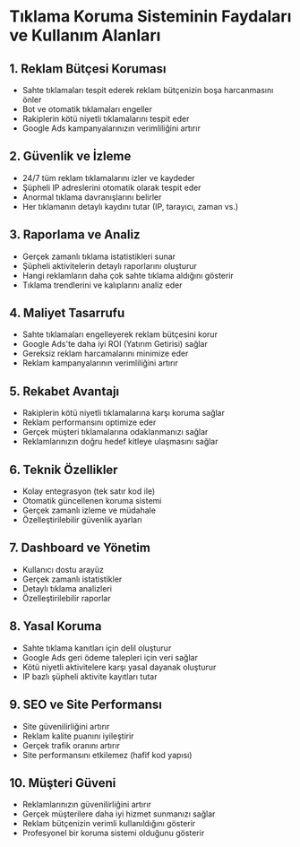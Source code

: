 # Tıklama Koruma Sisteminin Faydaları ve Kullanım Alanları

## 1. Reklam Bütçesi Koruması
- Sahte tıklamaları tespit ederek reklam bütçenizin boşa harcanmasını önler
- Bot ve otomatik tıklamaları engeller
- Rakiplerin kötü niyetli tıklamalarını tespit eder
- Google Ads kampanyalarınızın verimliliğini artırır

## 2. Güvenlik ve İzleme
- 24/7 tüm reklam tıklamalarını izler ve kaydeder
- Şüpheli IP adreslerini otomatik olarak tespit eder
- Anormal tıklama davranışlarını belirler
- Her tıklamanın detaylı kaydını tutar (IP, tarayıcı, zaman vs.)

## 3. Raporlama ve Analiz
- Gerçek zamanlı tıklama istatistikleri sunar
- Şüpheli aktivitelerin detaylı raporlarını oluşturur
- Hangi reklamların daha çok sahte tıklama aldığını gösterir
- Tıklama trendlerini ve kalıplarını analiz eder

## 4. Maliyet Tasarrufu
- Sahte tıklamaları engelleyerek reklam bütçesini korur
- Google Ads'te daha iyi ROI (Yatırım Getirisi) sağlar
- Gereksiz reklam harcamalarını minimize eder
- Reklam kampanyalarının verimliliğini artırır

## 5. Rekabet Avantajı
- Rakiplerin kötü niyetli tıklamalarına karşı koruma sağlar
- Reklam performansını optimize eder
- Gerçek müşteri tıklamalarına odaklanmanızı sağlar
- Reklamlarınızın doğru hedef kitleye ulaşmasını sağlar

## 6. Teknik Özellikler
- Kolay entegrasyon (tek satır kod ile)
- Otomatik güncellenen koruma sistemi
- Gerçek zamanlı izleme ve müdahale
- Özelleştirilebilir güvenlik ayarları

## 7. Dashboard ve Yönetim
- Kullanıcı dostu arayüz
- Gerçek zamanlı istatistikler
- Detaylı tıklama analizleri
- Özelleştirilebilir raporlar

## 8. Yasal Koruma
- Sahte tıklama kanıtları için delil oluşturur
- Google Ads geri ödeme talepleri için veri sağlar
- Kötü niyetli aktivitelere karşı yasal dayanak oluşturur
- IP bazlı şüpheli aktivite kayıtları tutar

## 9. SEO ve Site Performansı
- Site güvenilirliğini artırır
- Reklam kalite puanını iyileştirir
- Gerçek trafik oranını artırır
- Site performansını etkilemez (hafif kod yapısı)

## 10. Müşteri Güveni
- Reklamlarınızın güvenilirliğini artırır
- Gerçek müşterilere daha iyi hizmet sunmanızı sağlar
- Reklam bütçenizin verimli kullanıldığını gösterir
- Profesyonel bir koruma sistemi olduğunu gösterir 